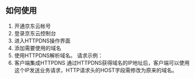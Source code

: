## 如何使用

1. 开通京东云帐号
2. 登录京东云控制台
3. 进入HTTPDNS操作界面
4. 添加需要使用的域名
5. 使用HTTPDNS解析域名。
请求示例：
6. 客户端集成HTTPDNS
通过HTTPDNS获得域名的IP地址后，客户端可以使用这个IP发送业务请求，HTTP请求头的HOST字段需修改为原来的域名。
